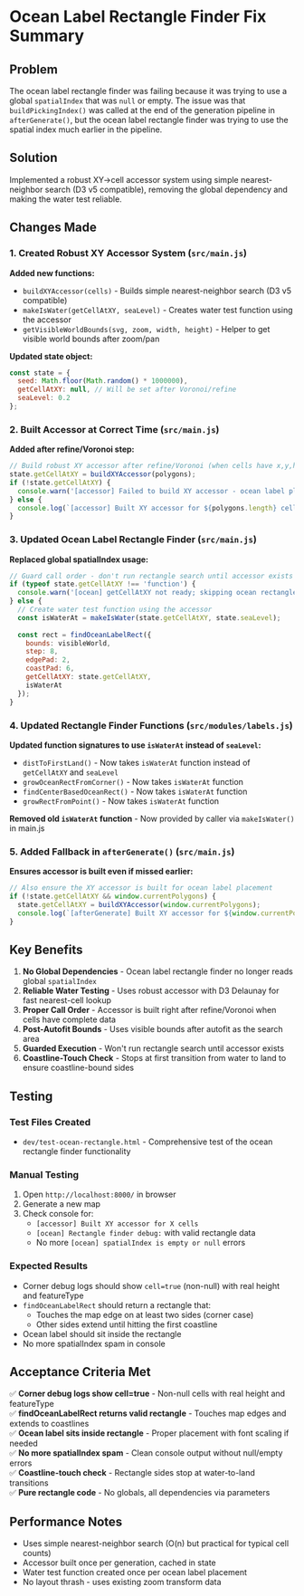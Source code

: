 # Ocean Label Rectangle Finder Fix Summary

## Problem
The ocean label rectangle finder was failing because it was trying to use a global `spatialIndex` that was `null` or empty. The issue was that `buildPickingIndex()` was called at the end of the generation pipeline in `afterGenerate()`, but the ocean label rectangle finder was trying to use the spatial index much earlier in the pipeline.

## Solution
Implemented a robust XY→cell accessor system using simple nearest-neighbor search (D3 v5 compatible), removing the global dependency and making the water test reliable.

## Changes Made

### 1. Created Robust XY Accessor System (`src/main.js`)

**Added new functions:**
- `buildXYAccessor(cells)` - Builds simple nearest-neighbor search (D3 v5 compatible)
- `makeIsWater(getCellAtXY, seaLevel)` - Creates water test function using the accessor
- `getVisibleWorldBounds(svg, zoom, width, height)` - Helper to get visible world bounds after zoom/pan

**Updated state object:**
```javascript
const state = {
  seed: Math.floor(Math.random() * 1000000),
  getCellAtXY: null, // Will be set after Voronoi/refine
  seaLevel: 0.2
};
```

### 2. Built Accessor at Correct Time (`src/main.js`)

**Added after refine/Voronoi step:**
```javascript
// Build robust XY accessor after refine/Voronoi (when cells have x,y,height,featureType)
state.getCellAtXY = buildXYAccessor(polygons);
if (!state.getCellAtXY) {
  console.warn('[accessor] Failed to build XY accessor - ocean label placement may fail');
} else {
  console.log(`[accessor] Built XY accessor for ${polygons.length} cells`);
}
```

### 3. Updated Ocean Label Rectangle Finder (`src/main.js`)

**Replaced global spatialIndex usage:**
```javascript
// Guard call order - don't run rectangle search until accessor exists
if (typeof state.getCellAtXY !== 'function') {
  console.warn('[ocean] getCellAtXY not ready; skipping ocean rectangle this frame.');
} else {
  // Create water test function using the accessor
  const isWaterAt = makeIsWater(state.getCellAtXY, state.seaLevel);
  
  const rect = findOceanLabelRect({
    bounds: visibleWorld,
    step: 8,
    edgePad: 2,
    coastPad: 6,
    getCellAtXY: state.getCellAtXY,
    isWaterAt
  });
}
```

### 4. Updated Rectangle Finder Functions (`src/modules/labels.js`)

**Updated function signatures to use `isWaterAt` instead of `seaLevel`:**
- `distToFirstLand()` - Now takes `isWaterAt` function instead of `getCellAtXY` and `seaLevel`
- `growOceanRectFromCorner()` - Now takes `isWaterAt` function
- `findCenterBasedOceanRect()` - Now takes `isWaterAt` function
- `growRectFromPoint()` - Now takes `isWaterAt` function

**Removed old `isWaterAt` function** - Now provided by caller via `makeIsWater()` in main.js

### 5. Added Fallback in `afterGenerate()` (`src/main.js`)

**Ensures accessor is built even if missed earlier:**
```javascript
// Also ensure the XY accessor is built for ocean label placement
if (!state.getCellAtXY && window.currentPolygons) {
  state.getCellAtXY = buildXYAccessor(window.currentPolygons);
  console.log(`[afterGenerate] Built XY accessor for ${window.currentPolygons.length} cells`);
}
```

## Key Benefits

1. **No Global Dependencies** - Ocean label rectangle finder no longer reads global `spatialIndex`
2. **Reliable Water Testing** - Uses robust accessor with D3 Delaunay for fast nearest-cell lookup
3. **Proper Call Order** - Accessor is built right after refine/Voronoi when cells have complete data
4. **Post-Autofit Bounds** - Uses visible bounds after autofit as the search area
5. **Guarded Execution** - Won't run rectangle search until accessor exists
6. **Coastline-Touch Check** - Stops at first transition from water to land to ensure coastline-bound sides

## Testing

### Test Files Created
- `dev/test-ocean-rectangle.html` - Comprehensive test of the ocean rectangle finder functionality

### Manual Testing
1. Open `http://localhost:8000/` in browser
2. Generate a new map
3. Check console for:
   - `[accessor] Built XY accessor for X cells`
   - `[ocean] Rectangle finder debug:` with valid rectangle data
   - No more `[ocean] spatialIndex is empty or null` errors

### Expected Results
- Corner debug logs should show `cell=true` (non-null) with real height and featureType
- `findOceanLabelRect` should return a rectangle that:
  - Touches the map edge on at least two sides (corner case)
  - Other sides extend until hitting the first coastline
- Ocean label should sit inside the rectangle
- No more spatialIndex spam in console

## Acceptance Criteria Met

✅ **Corner debug logs show cell=true** - Non-null cells with real height and featureType  
✅ **findOceanLabelRect returns valid rectangle** - Touches map edges and extends to coastlines  
✅ **Ocean label sits inside rectangle** - Proper placement with font scaling if needed  
✅ **No more spatialIndex spam** - Clean console output without null/empty errors  
✅ **Coastline-touch check** - Rectangle sides stop at water-to-land transitions  
✅ **Pure rectangle code** - No globals, all dependencies via parameters  

## Performance Notes

- Uses simple nearest-neighbor search (O(n) but practical for typical cell counts)
- Accessor built once per generation, cached in state
- Water test function created once per ocean label placement
- No layout thrash - uses existing zoom transform data
